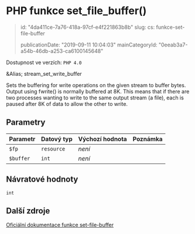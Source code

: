PHP funkce set_file_buffer()
============================

> id: "4da411ce-7a76-418a-97cf-e4f221863b8b"
> slug:
> 	cs: funkce-set-file-buffer
>
> publicationDate: "2019-09-11 10:04:03"
> mainCategoryId: "0eeab3a7-a54b-46db-a253-ca6100145648"

Dostupnost ve verzích: `PHP 4.0`

&Alias; <function>stream_set_write_buffer</function>
<p>Sets the buffering for write operations on the given stream to buffer bytes.
Output using fwrite() is normally buffered at 8K.
This means that if there are two processes wanting to write to the same output stream (a file),
each is paused after 8K of data to allow the other to write.


Parametry
--------------

| Parametr | Datový typ | Výchozí hodnota | Poznámka |
|-----|-----|-----|-----|
| `$fp` | `resource` | *není* |  |
| `$buffer` | `int` | *není* |  |


Návratové hodnoty
----------------

`int`



Další zdroje
------------

[Oficiální dokumentace funkce set-file-buffer](https://www.php.net/manual/en/function.set-file-buffer.php)
